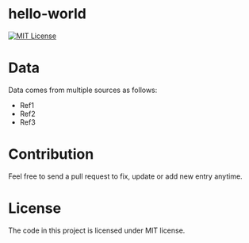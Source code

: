 # hello-world

[![MIT License][license-badge]][LICENSE]

Data
=======
Data comes from multiple sources as follows:
* Ref1
* Ref2
* Ref3

Contribution
=======
Feel free to send a pull request to fix, update or add new entry anytime.    

License
=======
The code in this project is licensed under MIT license.

[license-badge]: https://img.shields.io/npm/l/critical-webpack-plugin.svg?style=flat-square
[license]: https://github.com/toorajam/hello-world/blob/master/LICENSE
